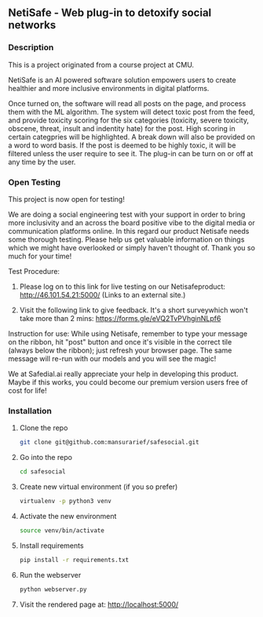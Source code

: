 
NetiSafe - Web plug-in to detoxify social networks
---------------------


### Description

This is a project originated from a course project at CMU. 

NetiSafe is an AI powered software solution empowers users to create healthier and more inclusive environments in digital platforms. 

Once turned on, the software will read all posts on the page, and process them with the ML algorithm. The system will detect toxic post from the feed, and provide toxicity scoring for the six categories (toxicity, severe toxicity, obscene, threat, insult and indentity hate) for the post. High scoring in certain categpries will be highlighted. A break down will also be provided on a word to word basis. If the post is deemed to be highly toxic, it will be filtered unless the user require to see it. The plug-in can be turn on or off at any time by the user. 


### Open Testing

This project is now open for testing! 

We are doing a social engineering test with your support in order to bring more inclusivity and an across the board positive vibe to the digital media or communication platforms online. In this regard our product Netisafe needs some thorough testing. Please help us get valuable information on things which we might have overlooked or simply haven't thought of. Thank you so much for your time! 

Test Procedure: 

1) Please log on to this link for live testing on our Netisafeproduct: 
http://46.101.54.21:5000/ (Links to an external site.)

2) Visit the following link to give feedback. It's a short surveywhich won't take more than 2 mins:
https://forms.gle/eVQ2TvPVhginNLpf6

Instruction for use: While using Netisafe, remember to type your message on the ribbon, hit "post" button and once it's visible in the correct tile (always below the ribbon); just refresh your browser page. The same message will re-run with our models and you will see the magic!

We at Safedial.ai really appreciate your help in developing this product. Maybe if this works, you could become our premium version users free of cost for life!


### Installation

1. Clone the repo
   ```sh
   git clone git@github.com:mansurarief/safesocial.git
   ```

2. Go into the repo
   ```sh
   cd safesocial
   ```

3. Create new virtual environment (if you so prefer)
   ```sh
   virtualenv -p python3 venv  
   ```

3. Activate the new environment
   ```sh
   source venv/bin/activate
   ```

3. Install requirements
   ```sh
   pip install -r requirements.txt
   ```

4. Run the webserver
   ```sh
   python webserver.py
   ```
5. Visit the rendered page at: [http://localhost:5000/](http://localhost:5000/)

